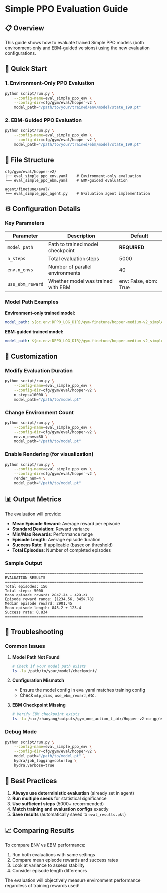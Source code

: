 # Simple PPO Evaluation Guide

## 📋 Overview

This guide shows how to evaluate trained Simple PPO models (both environment-only and EBM-guided versions) using the new evaluation configurations.

## 🚀 Quick Start

### 1. Environment-Only PPO Evaluation
```bash
python script/run.py \
    --config-name=eval_simple_ppo_env \
    --config-dir=cfg/gym/eval/hopper-v2 \
    model_path="/path/to/your/trained/env/model/state_199.pt"
```

### 2. EBM-Guided PPO Evaluation
```bash
python script/run.py \
    --config-name=eval_simple_ppo_ebm \
    --config-dir=cfg/gym/eval/hopper-v2 \
    model_path="/path/to/your/trained/ebm/model/state_199.pt"
```

## 📁 File Structure

```
cfg/gym/eval/hopper-v2/
├── eval_simple_ppo_env.yaml    # Environment-only evaluation
└── eval_simple_ppo_ebm.yaml    # EBM-guided evaluation

agent/finetune/eval/
└── eval_simple_ppo_agent.py    # Evaluation agent implementation
```

## ⚙️ Configuration Details

### Key Parameters

| Parameter | Description | Default |
|-----------|-------------|---------|
| `model_path` | Path to trained model checkpoint | **REQUIRED** |
| `n_steps` | Total evaluation steps | 5000 |
| `env.n_envs` | Number of parallel environments | 40 |
| `use_ebm_reward` | Whether model was trained with EBM | env: False, ebm: True |

### Model Path Examples

**Environment-only trained model:**
```yaml
model_path: ${oc.env:DPPO_LOG_DIR}/gym-finetune/hopper-medium-v2_simple_mlp_ppo_env_ta4/2024-09-04_12-30-45_42/checkpoint/state_199.pt
```

**EBM-guided trained model:**
```yaml
model_path: ${oc.env:DPPO_LOG_DIR}/gym-finetune/hopper-medium-v2_simple_mlp_ppo_ebm_ta4/2024-09-04_15-20-30_42/checkpoint/state_199.pt
```

## 🔧 Customization

### Modify Evaluation Duration
```bash
python script/run.py \
    --config-name=eval_simple_ppo_env \
    --config-dir=cfg/gym/eval/hopper-v2 \
    n_steps=10000 \
    model_path="/path/to/model.pt"
```

### Change Environment Count
```bash
python script/run.py \
    --config-name=eval_simple_ppo_env \
    --config-dir=cfg/gym/eval/hopper-v2 \
    env.n_envs=80 \
    model_path="/path/to/model.pt"
```

### Enable Rendering (for visualization)
```bash
python script/run.py \
    --config-name=eval_simple_ppo_env \
    --config-dir=cfg/gym/eval/hopper-v2 \
    render_num=4 \
    model_path="/path/to/model.pt"
```

## 📊 Output Metrics

The evaluation will provide:

- **Mean Episode Reward**: Average reward per episode
- **Standard Deviation**: Reward variance
- **Min/Max Rewards**: Performance range
- **Episode Length**: Average episode duration
- **Success Rate**: If applicable (based on threshold)
- **Total Episodes**: Number of completed episodes

### Sample Output
```
==============================================================
EVALUATION RESULTS
==============================================================
Total episodes: 156
Total steps: 5000
Mean episode reward: 2847.34 ± 423.21
Episode reward range: [1234.56, 3456.78]
Median episode reward: 2901.45
Mean episode length: 845.2 ± 123.4
Success rate: 0.834
==============================================================
```

## 🐛 Troubleshooting

### Common Issues

1. **Model Path Not Found**
   ```bash
   # Check if your model path exists
   ls -la /path/to/your/model/checkpoint/
   ```

2. **Configuration Mismatch**
   - Ensure the model config in eval yaml matches training config
   - Check `mlp_dims`, `use_ebm_reward`, etc.

3. **EBM Checkpoint Missing**
   ```bash
   # Verify EBM checkpoint exists
   ls -la /scr/zhaoyang/outputs/gym_one_action_t_idx/Hopper-v2-no-gp/ebm_best_val_hopper-v2-medium.pt
   ```

### Debug Mode
```bash
python script/run.py \
    --config-name=eval_simple_ppo_env \
    --config-dir=cfg/gym/eval/hopper-v2 \
    model_path="/path/to/model.pt" \
    hydra/job_logging=colorlog \
    hydra.verbose=true
```

## 🎯 Best Practices

1. **Always use deterministic evaluation** (already set in agent)
2. **Run multiple seeds** for statistical significance
3. **Use sufficient steps** (5000+ recommended)
4. **Match training and evaluation configs** exactly
5. **Save results** (automatically saved to `eval_results.pkl`)

## 📈 Comparing Results

To compare ENV vs EBM performance:

1. Run both evaluations with same settings
2. Compare mean episode rewards and success rates
3. Look at variance to assess stability
4. Consider episode length differences

The evaluation will objectively measure environment performance regardless of training rewards used!